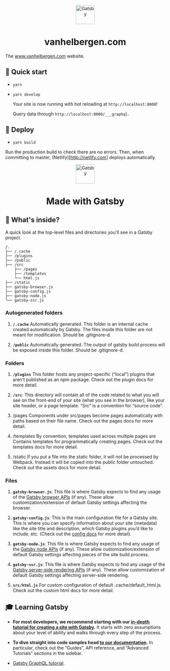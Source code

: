 <p align="center">
  <a href="https://www.vanhelbergen.com">
    <img alt="Gatsby" src="https://www.vanhelbergen.com/monogram.svg" width="60" />
  </a>
</p>
<h1 align="center">
  vanhelbergen.com
</h1>

The www.vanhelbergen.com website.

## 🚀 Quick start

- `yarn`
- `yarn develop`

  Your site is now running with hot reloading at `http://localhost:8000`!

  Query data through `http://localhost:8000/___graphql`.

## 💫 Deploy

- `yarn build`

Run the production build to check there are no errors. 
Then, when committing to master, (Netlify)[http://netlify.com] deploys automatically.



<p align="center">
  <a href="https://www.gatsbyjs.org">
    <img alt="Gatsby" src="https://www.gatsbyjs.org/monogram.svg" width="60" />
  </a>
</p>
<h1 align="center">
  Made with Gatsby
</h1>

## 🧐 What's inside?

A quick look at the top-level files and directories you'll see in a Gatsby project.

    /.
    ├── /.cache
    ├── /plugins
    ├── /public
    ├── /src
        ├── /pages
        ├── /templates
        └── html.js
    ├── /static
    ├── gatsby-browser.js
    ├── gatsby-config.js
    ├── gatsby-node.js
    └── gatsby-ssr.js

### Autogenerated folders

1.  **`/.cache`** Automatically generated. This folder is an internal cache created automatically by Gatsby. The files inside this folder are not meant for modification. Should be .gitignore-d.

1.  **`/public`** Automatically generated. The output of gatsby build process will be exposed inside this folder. Should be .gitignore-d.

### Folders

1.  **`/plugins`** This folder hosts any project-specific (“local”) plugins that aren’t published as an npm package. Check out the plugin docs for more detail.

1.  **`/src`**: This directory will contain all of the code related to what you will see on the front-end of your site (what you see in the browser), like your site header, or a page template. “Src” is a convention for “source code”.

1.  /pages Components under src/pages become pages automatically with paths based on their file name. Check out the pages docs for more detail.

1.  /templates By convention, templates used across multiple pages are Contains templates for programmatically creating pages. Check out the templates docs for more detail.

1.  /static If you put a file into the static folder, it will not be processed by Webpack. Instead it will be copied into the public folder untouched. Check out the assets docs for more detail.

### Files

1.  **`gatsby-browser.js`**: This file is where Gatsby expects to find any usage of the [Gatsby browser APIs](https://www.gatsbyjs.org/docs/browser-apis/) (if any). These allow customization/extension of default Gatsby settings affecting the browser.

1.  **`gatsby-config.js`**: This is the main configuration file for a Gatsby site. This is where you can specify information about your site (metadata) like the site title and description, which Gatsby plugins you’d like to include, etc. (Check out the [config docs](https://www.gatsbyjs.org/docs/gatsby-config/) for more detail).

1.  **`gatsby-node.js`**: This file is where Gatsby expects to find any usage of the [Gatsby node APIs](https://www.gatsbyjs.org/docs/node-apis/) (if any). These allow customization/extension of default Gatsby settings affecting pieces of the site build process.

1.  **`gatsby-ssr.js`**: This file is where Gatsby expects to find any usage of the [Gatsby server-side rendering APIs](https://www.gatsbyjs.org/docs/ssr-apis/) (if any). These allow customization of default Gatsby settings affecting server-side rendering.

1.  **`src/html.js`** For custom configuration of default .cache/default_html.js. Check out the custom html docs for more detail.

## 🎓 Learning Gatsby

- **For most developers, we recommend starting with our [in-depth tutorial for creating a site with Gatsby](https://www.gatsbyjs.org/tutorial/).** It starts with zero assumptions about your level of ability and walks through every step of the process.

- **To dive straight into code samples head [to our documentation](https://www.gatsbyjs.org/docs/).** In particular, check out the “Guides”, API reference, and “Advanced Tutorials” sections in the sidebar.

- [Gatsby GraphQL tutorial](https://www.gatsbyjs.org/tutorial/part-five/#introducing-graphiql).
